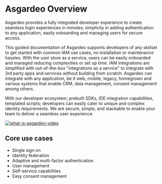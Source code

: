 # Asgardeo Overview

Asgardeo provides a fully integrated developer experience to create seamless login experiences in minutes; simplicity in
adding authentication to any application, easily onboarding and managing users for secure access.

This guided documentation of Asgardeo supports developers of any skillset to get started with common IAM use cases, no
installation or maintenance hassles. With the user store as a service, users can be easily onboarded and managed
reducing complexities or set up time. IAM integrations are simplified with out-of-the-box "integrations as a service" to
integrate with 3rd party apps and services without building from scratch. Asgardeo can integrate with any application,
be it web, mobile, legacy, homegrown and various systems that enable CRM, data management, consent management among
others.

With our developer ecosystem; prebuilt SDKs, IDE integration capabilities, templated scripts; developers can easily
cater to unique and complex identity requirements. We are secure, simple, and stackable to enable your team to deliver a
seamless user experience.

[![what-is-asgardeo-video](http://img.youtube.com/vi/7STvrezbFOk/0.jpg)](http://www.youtube.com/watch?v=7STvrezbFOk "What is Asgardeo?")

## Core use cases

* Single sign on
* Identity federation
* Adaptive and multi-factor authentication
* User management
* Self-service capabilities
* Easy consent management
